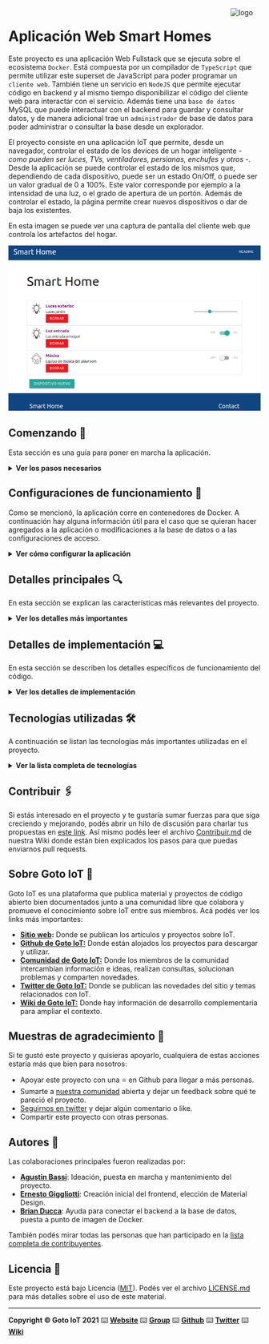 <a href="https://www.gotoiot.com/">
    <img src="doc/gotoiot-logo.png" alt="logo" title="Goto IoT" align="right" width="60" height="60" />
</a>

Aplicación Web Smart Homes
==========================

Este proyecto es una aplicación Web Fullstack que se ejecuta sobre el ecosistema `Docker`. Está compuesta por un compilador de `TypeScript` que permite utilizar este superset de JavaScript para poder programar un `cliente web`. También tiene un servicio en `NodeJS` que permite ejecutar código en backend y al mismo tiempo disponibilizar el código del cliente web para interactar con el servicio. Además tiene una `base de datos` MySQL que puede interactuar con el backend para guardar y consultar datos, y de manera adicional trae un `administrador` de base de datos para poder administrar o consultar la base desde un explorador.

El proyecto consiste en una aplicación IoT que permite, desde un navegador, controlar el estado de los devices de un hogar inteligente - *como pueden ser luces, TVs, ventiladores, persianas, enchufes y otros* -.
Desde la aplicación se puede controlar el estado de los mismos que, dependiendo de cada dispositivo, puede ser un estado On/Off, o puede ser un valor gradual de 0 a 100%. Este valor corresponde por ejemplo a la intensidad de una luz, o el grado de apertura de un portón.
Además de controlar el estado, la página permite crear nuevos dispositivos o dar de baja los existentes.

En esta imagen se puede ver una captura de pantalla del cliente web que controla los artefactos del hogar.

![architecture](doc/webapp-example.png)


## Comenzando 🚀

Esta sección es una guía para poner en marcha la aplicación.
<details><summary><b>Ver los pasos necesarios</b></summary><br>

### Instalar las dependencias

Para correr este proyecto es necesario tener instalado `Docker` y `Docker Compose`.

En [este artículo](https://www.gotoiot.com/pages/articles/docker_installation_linux/) publicado en la web de la cátedra están los detalles para instalar Docker y Docker Compose en una máquina Linux.
Para instalar las herramientas en otra plataforma o en caso de tener algún inconveniente, se puede recurrir a la documentación oficial de [Docker](https://docs.docker.com/get-docker/) y también la de [Docker Compose](https://docs.docker.com/compose/install/).

### Descargar el código

Este proyecto se creó a partir de un fork de [este link](https://github.com/gotoiot/app-fullstack-base/fork).
Para correr esta implementación en particular, el código se puede clonar directamente con:

```
git clone https://github.com/maricari/app-fullstack-base.git
```

### Ejecutar la aplicación

La aplicación se ejecuta mediante el comando `docker-compose up` desde la raíz del proyecto. Este comando va a descargar las imágenes de Docker de Node, Typescript y MySQL (base de datos y PHP myAdmin), y luego las levantará como containers de Docker.

Para acceder al cliente web se debe ingresar a [http://localhost:8000/](http://localhost:8000/) y para acceder al admin de la DB, a [localhost:8001/](http://localhost:8001/).

</details>

## Configuraciones de funcionamiento 🔩

Como se mencionó, la aplicación corre en contenedores de Docker. A continuación hay alguna información útil para el caso que se quieran hacer agregados a la aplicación o modificaciones a la base de datos o a las configuraciones de acceso.

<details><summary><b>Ver cómo configurar la aplicación</b></summary><br>

### Configuración de la DB

Para acceder a PHPMyAdmin hay que ingresar en la URL [localhost:8001/](http://localhost:8001/). En el login del administrador, el usuario para acceder a la db es `root` y contraseña es la variable `MYSQL_ROOT_PASSWORD` del archivo `docker-compose.yml`.

Para el caso del servicio de NodeJS que se comunica con la DB, los datos de acceso para ingresar a la base están en el archivo `src/backend/mysql-connector.js`.

Para cambiar la contraseña, puertos, hostname u otras configuraciones de la DB habría que modificar primero el servicio de la DB en el archivo `docker-compose.yml` y luego actualizar las configuraciones para acceder desde PHPMyAdmin y el servicio de NodeJS.

### Estructura de la DB

Al iniciar el servicio de la base de datos por primera vez, la base de datos se crea automáticamente mediante la ejecución del script `db/dumps/smart_home.sql`.

Los dispositivos de la aplicación se almacenan en una tabla de la base de datos llamada `Devices`, que ya viene precargada con algunos dispositivos de ejemplo. En el caso de querer agregar o modificar dispositivos de la lista inicial, o modificar la estructura de la tabla serán necesario dos pasos:
- modificar el script `db/dumps/smart_home.sql`.
- crear nuevamente la base de datos para que se tomen en cuenta los cambios. Para esto borrar el directorio de datos con el comando `sudo rm -r db/data` y reiniciar la aplicación.

Nota: se debe usar `sudo` ya que la base de datos se crea con permisos de superusuario.

</details>


## Detalles principales 🔍

En esta sección se explican las características más relevantes del proyecto.

<details><summary><b>Ver los detalles más importantes </b></summary><br>
<br>

### Arquitectura de la aplicación

Como se dijo, la aplicación se ejecuta sobre el ecosistema Docker. La siguiente figura muestra el diagrama de arquitectura.

![architecture](doc/architecture.png)

### El cliente web

El cliente web es una Single Page Application que se comunica con el servicio en NodeJS mediante JSON a través de requests HTTP. Puede consultar el estado de dispositivos en la base de datos (por medio del servicio en NodeJS) y también cambiar el estado de los mismos. Los estilos del código están basados en **Material Design**.

### El servicio web

El servicio en **NodeJS** posee distintos endpoints para comunicarse con el cliente web mediante requests HTTP enviando **JSON** en cada transacción. Procesando estos requests es capaz de comunicarse con la base de datos para consultar y controlar el estado de los dispositivos, y devolverle una respuesta al cliente web también en formato JSON. Asimismo el servicio es capaz de servir el código del cliente web.

### La base de datos

La base de datos se comunica con el servicio de NodeJS y permite almacenar el estado de los dispositivos en la tabla **Devices**. Ejecuta un motor **MySQL versión 5.7** y permite que la comunicación con sus clientes pueda realizarse usando usuario y contraseña en texto plano. En versiones posteriores es necesario brindar claves de acceso, por este motivo la versión 5.7 es bastante utilizada para fases de desarrollo.

### El administrador de la DB

Para esta aplicación se usa el administradod de base de datos **PHPMyAdmin**. Este servidor está disponible en caso de querer realizar operaciones con la base, como crear tablas, modificar columnas, hacer consultas y otras cosas más.

### El compilador de TypeScript

**TypeScript** es un lenguaje de programación libre y de código abierto desarrollado y mantenido por Microsoft. Es un superconjunto de JavaScript, que esencialmente añade tipos estáticos y objetos basados en clases. Para esta aplicación se usa un compilador de TypeScript basado en una imagen de [Harmish](https://hub.docker.com/r/harmish) en Dockerhub. El compilador está configurado para monitorear en tiempo real los cambios que se realizan sobre el directorio **src/frontend/ts** y automáticamente generar código compilado a JavaScript en el directorio  **src/frontend/js**. Los mensajes del compilador aparecen automáticamente en la terminal al ejecutar el comando **docker-compose up**.

### Ejecución de servicios

Los servicios de la aplicación se ejecutan sobre **contenedores de Docker**, así se pueden desplegar de igual manera en diferentes plataformas. Los detalles sobre cómo funcionan los servicios se encuentran en el archivo **docker-compose.yml**.

### Organización del proyecto

A continuación se ve cómo está organizado el proyecto:

```sh
├── db                          # directorio de la DB
│   ├── data                    # estructura y datos de la DB
│   └── dumps                   # directorio de estructuras de la DB
│       └── smart_home.sql      # estructura con la base de datos "smart_home"
├── doc                         # documentación general del proyecto
└── src                         # directorio código fuente
│   ├── backend                 # directorio para el backend de la aplicación
│   │   ├── index.js            # código principal del backend
│   │   ├── mysql-connector.js  # código de conexión a la base de datos
│   │   ├── package.json        # configuración de proyecto NodeJS
│   │   └── package-lock.json   # configuración de proyecto NodeJS
│   └── frontend                # directorio para el frontend de la aplicación
│       ├── js                  # codigo javascript que se compila automáticamente
│       ├── static              # archivos de estilos, imágenes, fuentes, etc.
│       ├── ts                  # código TypeScript
│       └── index.html          # archivo principal del cliente HTML
├── docker-compose.yml          # archivo donde se aloja la configuración completa
├── README.md                   # este archivo
├── CHANGELOG.md                # archivo para guardar los cambios del proyecto
├── LICENSE.md                  # licencia del proyecto
```

</details>

## Detalles de implementación 💻

En esta sección se describen los detalles específicos de funcionamiento del código.

<details><summary><b>Ver los detalles de implementación</b></summary><br>

### Agregar un dispositivo

Para agregar un dispositivo desde el cliente web se deberá presionar el botón DISPOSITIVO NUEVO, e ingresar los datos:
- nombre
- tipo de dispositivo: Los tipos disponibles son Luz, Ventilación, Persiana, Riego, Otro.
- Tipo de estado: On/Off (si es un dispositivo que únicamente se controla con un interruptor), o Intensidad (si el valor se puede graduar - por ejemplo dimerizar las luces o regular la apertura de cortinas -

### Dar de baja un dispositivo

Cualquiera de los dispositivos puede darse de baja apretando el correspondiente botón BORRAR.

### Modificar el estado de un dispositivo

Desde el cliente web se puede modificar el estado de cualquiera de los dispositivos. En el caso de ser uno de tipo On/Off, bastará con presionar el switch correspondiente. En el caso de los dispositivos regulables, el estado se actualiza mediante el slicer. Por ejemplo  para una cortina el marcador colocado en el medio indicará que la misma debe estar a mitad del recorrido. En el caso de una lámpara significa que la misma está dimerizada al 50%.

### Frontend

La página consiste en un listado de los dispositivos disponibles con la posibilidad de dar de alta nuevos dispositivos, y dar de baja o modificar el estado de los existentes.

**Carga de la página**

Cada vez que se agrega o se borra un dispositivo, la página  se recarga para poder ver siempre toda la información actualizada.
Para armar el listado de dispositivos que se muestran se ejecuta el request `devices` que devuelve la lista completa.

Los tipos de dispositivo están predefinidos: Luz, ventilación, etc. Internamente cada tipo de dispositivo tiene un código, por ejemplo `1`. Los íconos que se muestran en la interfaz se toman de una carpeta de imágenes donde los nombres de las imágenes se corresponden con el tipo, por ejemplo `1.jpg` corresponde al tipo de dispositivo con código `1` que en este caso es Luz.

**Cambio de estado de dispositivos**

Para cambiar el estado de un dispositivo, el usuario hace click en el interruptor o desliza el marcador del slicer según corresponda. Para actualizar el estado el front determina cuál es el tipo de dispositivo (para saber si debe actualizar el estado o la intensidad) y luego ejecuta el request `devicesChange`. 

**Alta de dispositivos**

Para dar de alta un dispositivo, el usuario debe completar un formulario modal el cual le permite ingresar el nombre y la descripción, y elegir el tipo de dispositivo y el tipo de estado a partir de una lista desplegable. Estas listas son fijas (es decir, no es posible agregar un tipo de dispositivo nuevo desde la interfaz de usuario). En caso de no encontrar el valor requerido, se puede indicar `Otro`. Con todos estos datos, la confirmación del usuario dispara la ejecución del request `devicesNew`.

![alta](doc/webapp-example-modal.png)

**Baja de dispositivos**

Para dar de baja, se obtiene el `id` del dispositivo seleccionado y se ejecuta el request `devicesDelete`.


### Backend

Se explican aquí todos los detalles de funcionamiento sobre el backend, sus interacciones con el cliente web y la base de datos.

<details><summary><b>Ver detalles de la base de datos</b></summary><br>

La base de datos tiene una única tabla llamada `Devices` con las siguientes columnas:
-  `id`: identificador único (autonumérico)
- `type`: Código correspondiente al tipo de dispositivo: luces, ventilación, etc.
- `name`: Nombre del dispositivo
- `description`: Descripción
- `state_type`: Tipo de estado. 1: On/off, 2: Intensidad
- `state`: Estado. Es un valor booleano. `Falso`: dispositivo apagado, `Verdadero`: dispositivo encendido.
- `intensidad`: Valor de la intensidad de `0` a `100`. (únicamente para los dispositivos de tipo 2)

La tabla `Devices` ya viene precargada con algunos dispositivos de ejemplo.

</details>

<details><summary><b>Ver los endpoints disponibles</b></summary><br>

El backend soporta los siguientes endpoints:

1) Devolver la lista de dispositivos.
* Método: GET
* Entrypoint: /devices
* Parámetros: Ninguno
* Respuesta: Lista de dispositivos
* Ejemplo de respuesta:

```
...
status: 200
responseText:
   [{"id":1,
     "type":1,
     "name":"Luces exterior",
     "description":"Luces jardín",
     "state_type":2,
     "state":1,
     "intensidad":97},
    {"id":1,
     "type":1,
     "name":"Luz entrada",
     "description":"Luz entrada principal",
     "state_type":1,
     "state":1,
     "intensidad":0},
     ...
     ]
```

2) Alta de dispositivo.
* Método: POST
* Entrypoint: /devicesNew
* Request_headers: application/json
* Ejemplo de body:

```
 { type: '4',
   name: 'TV',
   description: 'TV playroom',
   state_type: ''
   }
```

3) Modificación de estado.
* Método: PUT
* Entrypoint: /devicesChange
* Request_headers: application/json
* Ejemplo de body:

```
{ id: '7',
  status: true,
  intensidad: 0 }

```

4) Baja de dispositivo.
* Método: DELETE
* Entrypoint: /devicesDelete
* Request_headers: application/json
* Ejemplo de body:

```
 { id: '10' }
```

</details>

<details><summary><b>Ver algunas propuestas de mejora</b></summary><br>

* Implementar nuevos tipos de dispositivo. Se puede hacer `hardcoded` como los que están ahora, o se puede adaptar la aplicación para que permita también mantener una tabla de tipos de dispositivos en la base de datos, que se levante en forma dinámica desde la aplicación.
* Validar los datos ingresados por el usuario. Actualmente no se hacen validaciones, y solamente las operaciones son rechazadas desde el motor de base de datos en caso de no cumplir con las restricciones (por ejemplo valor no nulo).
* Permitir la modificación de atributos de los dispositivos. Desde el frontend sería una funcionalidad nueva. Desde el backend, implicaría modificar el endpoint `devicesChange` para admitir más/otras columnas.
</details>

</details>


## Tecnologías utilizadas 🛠️

A continuación se listan las tecnologías más importantes utilizadas en el proyecto.

<details><summary><b>Ver la lista completa de tecnologías</b></summary><br>

* [Docker](https://www.docker.com/) - Ecosistema que permite la ejecución de contenedores de software.
* [Docker Compose](https://docs.docker.com/compose/) - Herramienta que permite administrar múltiples contenedores de Docker.
* [Node JS](https://nodejs.org/es/) - Motor de ejecución de código JavaScript en backend.
* [MySQL](https://www.mysql.com/) - Base de datos para consultar y almacenar datos.
* [PHPMyAdmin](https://www.phpmyadmin.net/) - Administrador web de base de datos.
* [Material Design](https://material.io/design) - Bibliotecas de estilo responsive para aplicaciones web.
* [TypeScript](https://www.typescriptlang.org/) - Superset de JavaScript tipado y con clases.

</details>

## Contribuir 🖇️

Si estás interesado en el proyecto y te gustaría sumar fuerzas para que siga creciendo y mejorando, podés abrir un hilo de discusión para charlar tus propuestas en [este link](https://github.com/gotoiot/app-fullstack-base/issues/new). Así mismo podés leer el archivo [Contribuir.md](https://github.com/gotoiot/gotoiot-doc/wiki/Contribuir) de nuestra Wiki donde están bien explicados los pasos para que puedas enviarnos pull requests.

## Sobre Goto IoT 📖

Goto IoT es una plataforma que publica material y proyectos de código abierto bien documentados junto a una comunidad libre que colabora y promueve el conocimiento sobre IoT entre sus miembros. Acá podés ver los links más importantes:

* **[Sitio web](https://www.gotoiot.com/):** Donde se publican los artículos y proyectos sobre IoT. 
* **[Github de Goto IoT:](https://github.com/gotoiot)** Donde están alojados los proyectos para descargar y utilizar. 
* **[Comunidad de Goto IoT:](https://groups.google.com/g/gotoiot)** Donde los miembros de la comunidad intercambian información e ideas, realizan consultas, solucionan problemas y comparten novedades.
* **[Twitter de Goto IoT:](https://twitter.com/gotoiot)** Donde se publican las novedades del sitio y temas relacionados con IoT.
* **[Wiki de Goto IoT:](https://github.com/gotoiot/doc/wiki)** Donde hay información de desarrollo complementaria para ampliar el contexto.

## Muestras de agradecimiento 🎁

Si te gustó este proyecto y quisieras apoyarlo, cualquiera de estas acciones estaría más que bien para nosotros:

* Apoyar este proyecto con una ⭐ en Github para llegar a más personas.
* Sumarte a [nuestra comunidad](https://groups.google.com/g/gotoiot) abierta y dejar un feedback sobre qué te pareció el proyecto.
* [Seguirnos en twitter](https://github.com/gotoiot/doc/wiki) y dejar algún comentario o like.
* Compartir este proyecto con otras personas.

## Autores 👥

Las colaboraciones principales fueron realizadas por:

* **[Agustin Bassi](https://github.com/agustinBassi)**: Ideación, puesta en marcha y mantenimiento del proyecto.
* **[Ernesto Giggliotti](https://github.com/ernesto-g)**: Creación inicial del frontend, elección de Material Design.
* **[Brian Ducca](https://github.com/brianducca)**: Ayuda para conectar el backend a la base de datos, puesta a punto de imagen de Docker.

También podés mirar todas las personas que han participado en la [lista completa de contribuyentes](https://github.com/###/contributors).

## Licencia 📄

Este proyecto está bajo Licencia ([MIT](https://choosealicense.com/licenses/mit/)). Podés ver el archivo [LICENSE.md](LICENSE.md) para más detalles sobre el uso de este material.

---

**Copyright © Goto IoT 2021** ⌨️ [**Website**](https://www.gotoiot.com) ⌨️ [**Group**](https://groups.google.com/g/gotoiot) ⌨️ [**Github**](https://www.github.com/gotoiot) ⌨️ [**Twitter**](https://www.twitter.com/gotoiot) ⌨️ [**Wiki**](https://github.com/gotoiot/doc/wiki)
